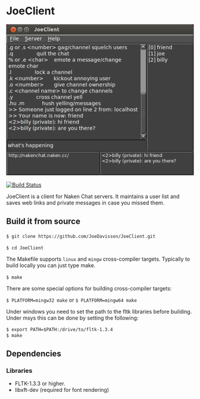 JoeClient
=========

![Screenshot](https://raw.githubusercontent.com/JoeDavisson/JoeClient/master/screenshots/screenshot.png)

[![Build Status](https://travis-ci.com/devinsmith/JoeClient.svg?branch=master)](https://travis-ci.com/devinsmith/JoeClient)

JoeClient is a client for Naken Chat servers. It maintains a user list and saves web links and private messages in case you missed them.

## Build it from source
```$ git clone https://github.com/JoeDavisson/JoeClient.git```

```$ cd JoeClient```

The Makefile supports ```linux``` and ```mingw``` cross-compiler targets.
Typically to build locally you can just type make.

```$ make```

There are some special options for building cross-compiler targets:

```$ PLATFORM=mingw32 make```
or
```$ PLATFORM=mingw64 make```

Under windows you need to set the path to the fltk libraries before building.
Under msys this can be done by setting the following:

```
$ export PATH=$PATH:/drive/to/fltk-1.3.4
$ make
```

## Dependencies

### Libraries

 * FLTK-1.3.3 or higher.
 * libxft-dev (required for font rendering)

